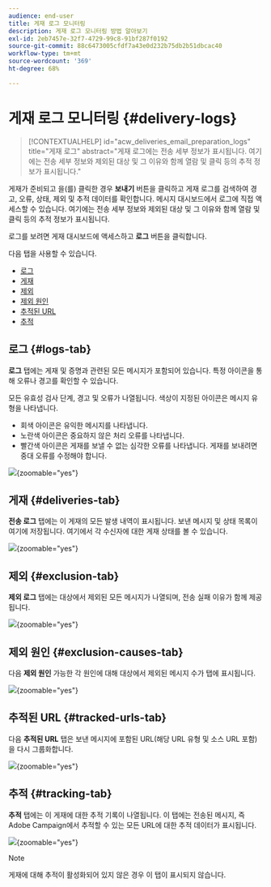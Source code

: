 ```yaml
---
audience: end-user
title: 게재 로그 모니터링
description: 게재 로그 모니터링 방법 알아보기
exl-id: 2eb7457e-32f7-4729-99c8-91bf287f0192
source-git-commit: 88c6473005cfdf7a43e0d232b75db2b51dbcac40
workflow-type: tm+mt
source-wordcount: '369'
ht-degree: 68%

---
```


# 게재 로그 모니터링 {#delivery-logs}

>[!CONTEXTUALHELP]
>id="acw_deliveries_email_preparation_logs"
>title="게재 로그"
>abstract="게재 로그에는 전송 세부 정보가 표시됩니다. 여기에는 전송 세부 정보와 제외된 대상 및 그 이유와 함께 열람 및 클릭 등의 추적 정보가 표시됩니다."

게재가 준비되고 을(를) 클릭한 경우 **보내기** 버튼을 클릭하고 게재 로그를 검색하여 경고, 오류, 상태, 제외 및 추적 데이터를 확인합니다. 메시지 대시보드에서 로그에 직접 액세스할 수 있습니다. 여기에는 전송 세부 정보와 제외된 대상 및 그 이유와 함께 열람 및 클릭 등의 추적 정보가 표시됩니다.

로그를 보려면 게재 대시보드에 액세스하고 **로그** 버튼을 클릭합니다.

다음 탭을 사용할 수 있습니다.

* [로그](#logs-tab)
* [게재](#deliveries-tab)
* [제외](#exclusion-tab)
* [제외 원인](#exclusion-causes)
* [추적된 URL](#tracked-urls)
* [추적](#tracking)

## 로그 {#logs-tab}

**로그** 탭에는 게재 및 증명과 관련된 모든 메시지가 포함되어 있습니다. 특정 아이콘을 통해 오류나 경고를 확인할 수 있습니다.

모든 유효성 검사 단계, 경고 및 오류가 나열됩니다. 색상이 지정된 아이콘은 메시지 유형을 나타냅니다.

* 회색 아이콘은 유익한 메시지를 나타냅니다.
* 노란색 아이콘은 중요하지 않은 처리 오류를 나타냅니다.
* 빨간색 아이콘은 게재를 보낼 수 없는 심각한 오류를 나타냅니다. 게재를 보내려면 중대 오류를 수정해야 합니다.

![](assets/logs.png){zoomable=&quot;yes&quot;}


## 게재 {#deliveries-tab}

**전송 로그** 탭에는 이 게재의 모든 발생 내역이 표시됩니다. 보낸 메시지 및 상태 목록이 여기에 저장됩니다. 여기에서 각 수신자에 대한 게재 상태를 볼 수 있습니다.

![](assets/logs2.png){zoomable=&quot;yes&quot;}

## 제외 {#exclusion-tab}

**제외 로그** 탭에는 대상에서 제외된 모든 메시지가 나열되며, 전송 실패 이유가 함께 제공됩니다.

![](assets/logs3.png){zoomable=&quot;yes&quot;}

## 제외 원인 {#exclusion-causes-tab}

다음 **제외 원인** 가능한 각 원인에 대해 대상에서 제외된 메시지 수가 탭에 표시됩니다.

![](assets/logs4.png){zoomable=&quot;yes&quot;}

## 추적된 URL {#tracked-urls-tab}

다음 **추적된 URL** 탭은 보낸 메시지에 포함된 URL(해당 URL 유형 및 소스 URL 포함)을 다시 그룹화합니다.

![](assets/logs5.png){zoomable=&quot;yes&quot;}

## 추적 {#tracking-tab}

**추적** 탭에는 이 게재에 대한 추적 기록이 나열됩니다. 이 탭에는 전송된 메시지, 즉 Adobe Campaign에서 추적할 수 있는 모든 URL에 대한 추적 데이터가 표시됩니다.


![](assets/logs6.png){zoomable=&quot;yes&quot;}

>[!NOTE]
>
>게재에 대해 추적이 활성화되어 있지 않은 경우 이 탭이 표시되지 않습니다.